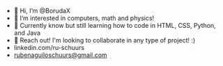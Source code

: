 - 👋 Hi, I’m @BorudaX
- 👀 I’m interested in computers, math and physics!
- 🌱 Currently know but still learning how to code in HTML, CSS, Python, and Java
- 💞️ Reach out! I'm looking to collaborate in any type of project! :)
- linkedin.com/ru-schuurs
- rubenaguiloschuurs@gmail.com

<!---
BorudaX/BorudaX is a ✨ special ✨ repository because its `README.md` (this file) appears on your GitHub profile.
You can click the Preview link to take a look at your changes.
--->
